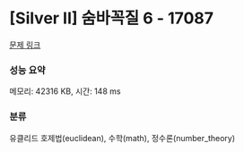 # [Silver II] 숨바꼭질 6 - 17087 

[문제 링크](https://www.acmicpc.net/problem/17087) 

### 성능 요약

메모리: 42316 KB, 시간: 148 ms

### 분류

유클리드 호제법(euclidean), 수학(math), 정수론(number_theory)

